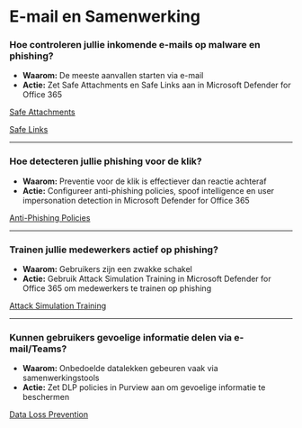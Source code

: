 # E-mail en Samenwerking

### Hoe controleren jullie inkomende e-mails op malware en phishing?
- **Waarom:** De meeste aanvallen starten via e-mail
- **Actie:** Zet Safe Attachments en Safe Links aan in Microsoft Defender for Office 365 

[Safe Attachments](../plannen/E-mail%20en%20samenwerking%20plan.md#safe-attachments)

[Safe Links](../plannen/E-mail%20en%20samenwerking%20plan.md#safe-links)

---

### Hoe detecteren jullie phishing voor de klik?
- **Waarom:** Preventie voor de klik is effectiever dan reactie achteraf
- **Actie:**  Configureer anti-phishing policies, spoof intelligence en user impersonation detection in Microsoft Defender for Office 365

[Anti-Phishing Policies](../plannen/E-mail%20en%20samenwerking%20plan.md#anti-phishing-policies)

---

### Trainen jullie medewerkers actief op phishing?
- **Waarom:** Gebruikers zijn een zwakke schakel
- **Actie:** Gebruik Attack Simulation Training in Microsoft Defender for Office 365 om medewerkers te trainen op phishing

[Attack Simulation Training](../plannen/E-mail%20en%20samenwerking%20plan.md#attack-simulation-training)

---

### Kunnen gebruikers gevoelige informatie delen via e-mail/Teams?
- **Waarom:** Onbedoelde datalekken gebeuren vaak via samenwerkingstools
- **Actie:** Zet DLP policies in Purview aan om gevoelige informatie te beschermen

[Data Loss Prevention](../plannen/E-mail%20en%20samenwerking%20plan.md#data-loss-prevention)

